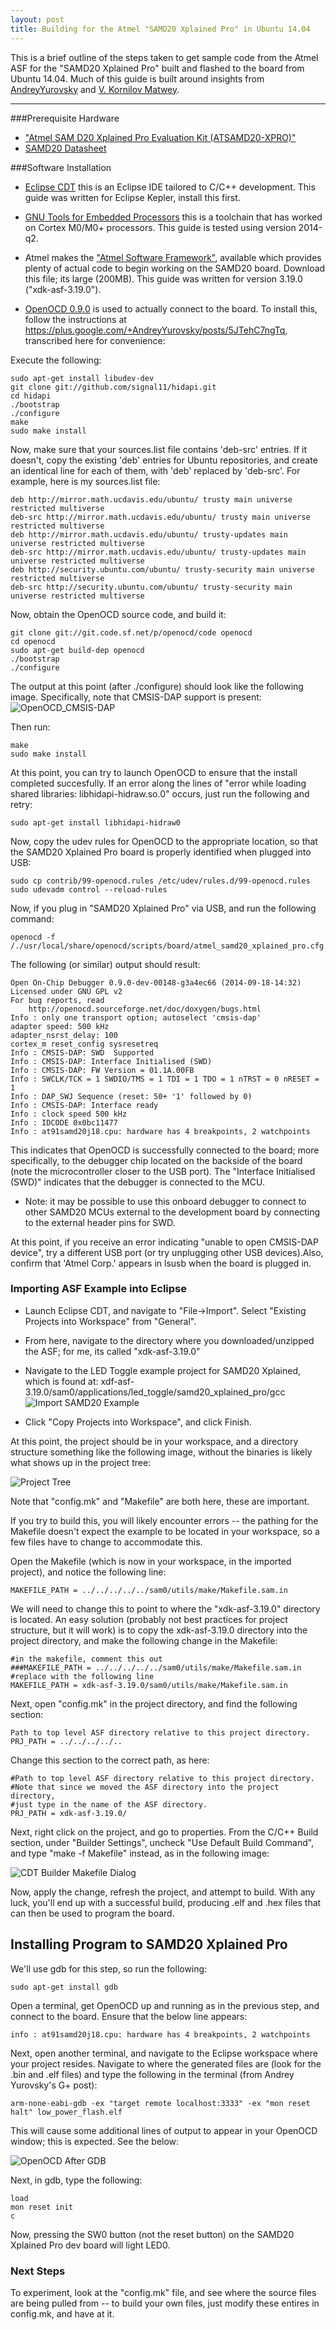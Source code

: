 ```yaml
---
layout: post
title: Building for the Atmel "SAMD20 Xplained Pro" in Ubuntu 14.04
---
```


This is a brief outline of the steps taken to get sample code from the Atmel ASF for the "SAMD20 Xplained Pro" built and flashed to the board from Ubuntu 14.04.  Much of this guide is built around insights from [AndreyYurovsky](https://plus.google.com/+AndreyYurovsky/posts/5JTehC7ngTq) and [V. Kornilov Matwey](http://blog.matwey.name/2013/12/atmel-atsamd20-xpro.html). 

-----

###Prerequisite Hardware

* ["Atmel SAM D20 Xplained Pro Evaluation Kit (ATSAMD20-XPRO)"](http://www.atmel.com/Images/Atmel-42147-SAM-D20-Getting-Started-with-SAMD20_Application-Note_AT03293.pdf)
* [SAMD20 Datasheet](http://www.atmel.com/Images/Atmel-42129-SAM-D20_Datasheet.pdf)

###Software Installation

* [Eclipse CDT](http://www.eclipse.org/cdt/) this is an Eclipse IDE tailored to C/C++ development.  This guide was written for Eclipse Kepler, install this first.

* [GNU Tools for Embedded Processors](https://launchpad.net/gcc-arm-embedded) this is a toolchain that has worked on Cortex M0/M0+ processors.  This guide is tested using version 2014-q2.

* Atmel makes the ["Atmel Software Framework"](http://www.atmel.com/tools/AVRSOFTWAREFRAMEWORK.aspx), available which provides plenty of actual code to begin working on the SAMD20 board.  Download this file; its large (200MB).  This guide was written for version 3.19.0 ("xdk-asf-3.19.0").

* [OpenOCD 0.9.0](http://sourceforge.net/p/openocd/tickets/milestone/0.9.0/) is used to actually connect to the board.  To install this, follow the instructions at https://plus.google.com/+AndreyYurovsky/posts/5JTehC7ngTq, transcribed here for convenience:

Execute the following:

    sudo apt-get install libudev-dev
    git clone git://github.com/signal11/hidapi.git
    cd hidapi
    ./bootstrap
    ./configure
    make
    sudo make install

Now, make sure that your sources.list file contains 'deb-src' entries.  If it doesn't, copy the existing 'deb' entries for Ubuntu repositories, and create an identical line for each of them, with 'deb' replaced by 'deb-src'.  For example, here is my sources.list file:

    deb http://mirror.math.ucdavis.edu/ubuntu/ trusty main universe restricted multiverse
    deb-src http://mirror.math.ucdavis.edu/ubuntu/ trusty main universe restricted multiverse
    deb http://mirror.math.ucdavis.edu/ubuntu/ trusty-updates main universe restricted multiverse
    deb-src http://mirror.math.ucdavis.edu/ubuntu/ trusty-updates main universe restricted multiverse
    deb http://security.ubuntu.com/ubuntu/ trusty-security main universe restricted multiverse
    deb-src http://security.ubuntu.com/ubuntu/ trusty-security main universe restricted multiverse

Now, obtain the OpenOCD source code, and build it:

    git clone git://git.code.sf.net/p/openocd/code openocd
    cd openocd
    sudo apt-get build-dep openocd
    ./bootstrap
    ./configure

The output at this point (after ./configure) should look like the following image.  Specifically, note that CMSIS-DAP support is present:
![OpenOCD_CMSIS-DAP](/assets/images/OpenOCD_Config_CMSIS.png)

Then run:

    make
    sudo make install

At this point, you can try to launch OpenOCD to ensure that the install completed succesfully.  If an error along the lines of "error while loading shared libraries: libhidapi-hidraw.so.0" occurs, just run the following and retry:

    sudo apt-get install libhidapi-hidraw0

Now, copy the udev rules for OpenOCD to the appropriate location, so that the SAMD20 Xplained Pro board is properly identified when plugged into USB:

    sudo cp contrib/99-openocd.rules /etc/udev/rules.d/99-openocd.rules
    sudo udevadm control --reload-rules

Now, if you plug in "SAMD20 Xplained Pro" via USB, and run the following command:

    openocd -f /./usr/local/share/openocd/scripts/board/atmel_samd20_xplained_pro.cfg 

The following (or similar) output should result:

    Open On-Chip Debugger 0.9.0-dev-00148-g3a4ec66 (2014-09-18-14:32)
    Licensed under GNU GPL v2
    For bug reports, read
        http://openocd.sourceforge.net/doc/doxygen/bugs.html
    Info : only one transport option; autoselect 'cmsis-dap'
    adapter speed: 500 kHz
    adapter_nsrst_delay: 100
    cortex_m reset_config sysresetreq
    Info : CMSIS-DAP: SWD  Supported
    Info : CMSIS-DAP: Interface Initialised (SWD)
    Info : CMSIS-DAP: FW Version = 01.1A.00FB
    Info : SWCLK/TCK = 1 SWDIO/TMS = 1 TDI = 1 TDO = 1 nTRST = 0 nRESET = 1
    Info : DAP_SWJ Sequence (reset: 50+ '1' followed by 0)
    Info : CMSIS-DAP: Interface ready
    Info : clock speed 500 kHz
    Info : IDCODE 0x0bc11477
    Info : at91samd20j18.cpu: hardware has 4 breakpoints, 2 watchpoints    

This indicates that OpenOCD is successfully connected to the board; more specifically, to the debugger chip located on the backside of the board (note the microcontroller closer to the USB port).  The "Interface Initialised (SWD)" indicates that the debugger is connected to the MCU.

* Note: it may be possible to use this onboard debugger to connect to other SAMD20 MCUs external to the development board by connecting to the external header pins for SWD.

At this point, if you receive an error indicating "unable to open CMSIS-DAP device", try a different USB port (or try unplugging other USB devices).Also, confirm that 'Atmel Corp.' appears in lsusb when the board is plugged in.

### Importing ASF Example into Eclipse

* Launch Eclipse CDT, and navigate to "File->Import".  Select "Existing Projects into Workspace" from "General".
* From here, navigate to the directory where you downloaded/unzipped the ASF; for me, its called "xdk-asf-3.19.0"
* Navigate to the LED Toggle example project for SAMD20 Xplained, which is found at:
    xdf-asf-3.19.0/sam0/applications/led_toggle/samd20_xplained_pro/gcc
![Import SAMD20 Example](/assets/images/Import_SAMD20_Example.png)

* Click "Copy Projects into Workspace", and click Finish.

At this point, the project should be in your workspace, and a directory structure something like the following image, without the binaries is likely what shows up in the project tree:

![Project Tree](/assets/images/SAMD20_Project_Tree.png)

Note that "config.mk" and "Makefile" are both here, these are important.

If you try to build this, you will likely encounter errors -- the pathing for the Makefile doesn't expect the example to be located in your workspace, so a few files have to change to accommodate this.

Open the Makefile (which is now in your workspace, in the imported project), and notice the following line:

    MAKEFILE_PATH = ../../../../../sam0/utils/make/Makefile.sam.in

We will need to change this to point to where the "xdk-asf-3.19.0" directory is located.  An easy solution (probably not best practices for project structure, but it will work) is to copy the xdk-asf-3.19.0 directory into the project directory, and make the following change in the Makefile:

    #in the makefile, comment this out
    ###MAKEFILE_PATH = ../../../../../sam0/utils/make/Makefile.sam.in
    #replace with the following line
    MAKEFILE_PATH = xdk-asf-3.19.0/sam0/utils/make/Makefile.sam.in

Next, open "config.mk" in the project directory, and find the following section:

    Path to top level ASF directory relative to this project directory.
    PRJ_PATH = ../../../../..

Change this section to the correct path, as here:

    #Path to top level ASF directory relative to this project directory.
    #Note that since we moved the ASF directory into the project directory, 
    #just type in the name of the ASF directory.
    PRJ_PATH = xdk-asf-3.19.0/

Next, right click on the project, and go to properties.  From the C/C++ Build section, under "Builder Settings",
uncheck "Use Default Build Command", and type "make -f Makefile" instead, as in the following image:

![CDT Builder Makefile Dialog](/assets/images/CDT_Builder_Makefile.png)

Now, apply the change, refresh the project, and attempt to build.  With any luck, you'll end up with a successful build, producing .elf and .hex files that can then be used to program the board.

## Installing Program to SAMD20 Xplained Pro

We'll use gdb for this step, so run the following:

    sudo apt-get install gdb

Open a terminal, get OpenOCD up and running as in the previous step, and connect to the board.  Ensure that the below line appears:

    info : at91samd20j18.cpu: hardware has 4 breakpoints, 2 watchpoints 

Next, open another terminal, and navigate to the Eclipse workspace where your project resides.  Navigate to where the generated files are (look for the .bin and .elf files) and type the following in the terminal (from Andrey Yurovsky's G+ post):

    arm-none-eabi-gdb -ex "target remote localhost:3333" -ex "mon reset halt" low_power_flash.elf

This will cause some additional lines of output to appear in your OpenOCD window; this is expected.  See the below:

![OpenOCD After GDB](/assets/images/OpenOCD_AfterGDB.png)

Next, in gdb, type the following:

    load
    mon reset init
    c

Now, pressing the SW0 button (not the reset button) on the SAMD20 Xplained Pro dev board will light LED0.  

### Next Steps

To experiment, look at the "config.mk" file, and see where the source files are being pulled from -- to build your own files, just modify these entires in config.mk, and have at it.
